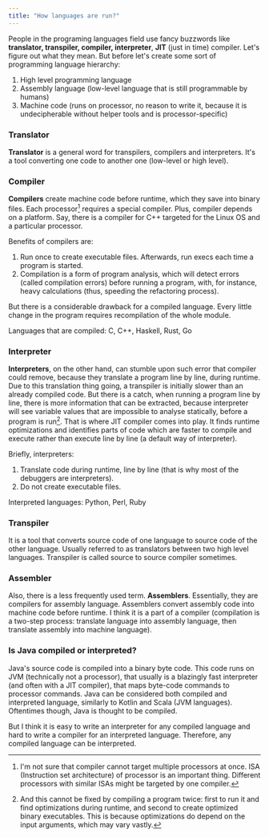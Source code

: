 ```yaml
---
title: "How languages are run?"
---
```


People in the programing languages field use fancy buzzwords like **translator, transpiler,
compiler, interpreter**, **JIT** (just in time) compiler. Let's figure out what they mean. But
before let's create some sort of programming language hierarchy:

1. High level programming language
2. Assembly language (low-level language that is still programmable by humans)
3. Machine code (runs on processor, no reason to write it, because it is undecipherable without
   helper tools and is processor-specific)

### Translator

**Translator** is a general word for transpilers, compilers and interpreters. It's a tool
converting one code to another one (low-level or high level).

### Compiler

**Compilers** create machine code before runtime, which they save into binary files. Each
processor[^1] requires a special compiler. Plus, compiler depends on a platform. Say, there is
a compiler for C++ targeted for the Linux OS and a particular processor.

Benefits of compilers are:

1. Run once to create executable files. Afterwards, run execs each time a program is started.
2. Compilation is a form of program analysis, which will detect errors (called compilation errors)
   before running a program, with, for instance, heavy calculations (thus, speeding the refactoring
   process).

But there is a considerable drawback for a compiled language. Every little change in the program
requires recompilation of the whole module.

Languages that are compiled: C, C++, Haskell, Rust, Go

### Interpreter

**Interpreters**, on the other hand, can stumble upon such error that compiler could remove,
because
they translate a program line by line, during runtime. Due to this translation thing going, a
transpiler is initially slower than an already compiled code. But there is a catch, when running a
program line by line, there is more information that can be extracted, because interpreter will see
variable values that are impossible to analyse statically, before a program is run[^2]. That
is where JIT compiler comes into play. It finds runtime optimizations and identifies parts of code
which are faster to compile and execute rather than execute line by line (a default way of
interpreter).

Briefly, interpreters:

1. Translate code during runtime, line by line
   (that is why most of the debuggers are interpreters).
2. Do not create executable files.

Interpreted languages: Python, Perl, Ruby

### Transpiler

It is a tool that converts source code of one language to source code of the other language.
Usually referred to as translators between two high level languages. Transpiler is called source to
source compiler sometimes.

### Assembler

Also, there is a less frequently used term. **Assemblers**. Essentially, they are compilers for
assembly language. Assemblers convert assembly code into machine code before runtime. I think it
is a part of a compiler (compilation is a two-step process: translate language into assembly
language, then translate assembly into machine language).

### Is Java compiled or interpreted?

Java's source code is compiled into a binary byte code.
This code runs on JVM (technically not a
processor), that usually is a blazingly fast interpreter (and
often with a JIT compiler), that maps byte-code commands to processor
commands. Java can be considered both compiled and
interpreted language, similarly to Kotlin and Scala (JVM languages). Oftentimes though, Java is
thought to be compiled.

But I think it is easy to write an interpreter for any compiled language and hard to
write a compiler for an interpreted language. Therefore, any compiled language can be interpreted.

[^1]: I'm not sure that compiler cannot target multiple processors at once. ISA (Instruction set
architecture) of processor is an important thing. Different processors with similar ISAs might be
targeted by one compiler.

[^2]: And this cannot be fixed by compiling a program twice: first to run it and find optimizations
during runtime, and second to create optimized binary executables. This is because optimizations do
depend on the input arguments, which may vary vastly.